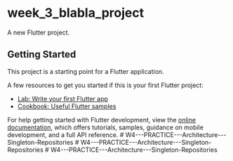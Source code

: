 # week_3_blabla_project

A new Flutter project.

## Getting Started

This project is a starting point for a Flutter application.

A few resources to get you started if this is your first Flutter project:

- [Lab: Write your first Flutter app](https://docs.flutter.dev/get-started/codelab)
- [Cookbook: Useful Flutter samples](https://docs.flutter.dev/cookbook)

For help getting started with Flutter development, view the
[online documentation](https://docs.flutter.dev/), which offers tutorials,
samples, guidance on mobile development, and a full API reference.
#   W 4 - - - P R A C T I C E - - - A r c h i t e c t u r e - - - S i n g l e t o n - R e p o s i t o r i e s  
 #   W 4 - - - P R A C T I C E - - - A r c h i t e c t u r e - - - S i n g l e t o n - R e p o s i t o r i e s  
 #   W 4 - - - P R A C T I C E - - - A r c h i t e c t u r e - - - S i n g l e t o n - R e p o s i t o r i e s  
 